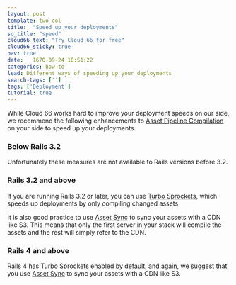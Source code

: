 ```yaml
---
layout: post
template: two-col
title:  "Speed up your deployments"
so_title: "speed"
cloud66_text: "Try Cloud 66 for free"
cloud66_sticky: true
nav: true
date:   1670-09-24 10:51:22
categories: how-to
lead: Different ways of speeding up your deployments
search-tags: ['']
tags: ['Deployment']
tutorial: true
---
```


While Cloud 66 works hard to improve your deployment speeds on our side, we recommend the following enhancements to [Asset Pipeline Compilation](http://guides.rubyonrails.org/asset_pipeline.html) on your side to speed up your deployments.

### Below Rails 3.2
Unfortunately these measures are not available to Rails versions before 3.2.

### Rails 3.2 and above
If you are running Rails 3.2 or later, you can use [Turbo Sprockets](https://github.com/ndbroadbent/turbo-sprockets-rails3), which speeds up deployments by only compiling changed assets.

It is also good practice to use [Asset Sync](https://github.com/rumblelabs/asset_sync) to sync your assets with a CDN like S3. This means that only the first server in your stack will compile the assets and the rest will simply refer to the CDN.

### Rails 4 and above
Rails 4 has Turbo Sprockets enabled by default, and again, we suggest that you use [Asset Sync](https://github.com/rumblelabs/asset_sync) to sync your assets with a CDN like S3.